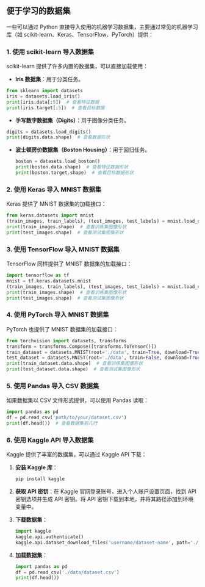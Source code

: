 ## 便于学习的数据集

一些可以通过 Python 直接导入使用的机器学习数据集，主要通过常见的机器学习库（如 scikit-learn、Keras、TensorFlow、PyTorch）提供：

### 1. 使用 scikit-learn 导入数据集

scikit-learn 提供了许多内置的数据集，可以直接加载使用：

- **Iris 数据集**：用于分类任务。

```python
from sklearn import datasets
iris = datasets.load_iris()
print(iris.data[:5])  # 查看特征数据
print(iris.target[:5])  # 查看目标数据
```

- **手写数字数据集（Digits）**：用于图像分类任务。
  
```python
digits = datasets.load_digits()
print(digits.data.shape)  # 查看数据形状
```

- **波士顿房价数据集（Boston Housing）**：用于回归任务。
  
  ```python
  boston = datasets.load_boston()
  print(boston.data.shape)  # 查看特征数据形状
  print(boston.target.shape)  # 查看目标数据形状
  ```

### 2. 使用 Keras 导入 MNIST 数据集

Keras 提供了 MNIST 数据集的加载接口：

```python
from keras.datasets import mnist
(train_images, train_labels), (test_images, test_labels) = mnist.load_data()
print(train_images.shape)  # 查看训练集图像形状
print(test_images.shape)  # 查看测试集图像形状
```

### 3. 使用 TensorFlow 导入 MNIST 数据集

TensorFlow 同样提供了 MNIST 数据集的加载接口：

```python
import tensorflow as tf
mnist = tf.keras.datasets.mnist
(train_images, train_labels), (test_images, test_labels) = mnist.load_data()
print(train_images.shape)  # 查看训练集图像形状
print(test_images.shape)  # 查看测试集图像形状
```

### 4. 使用 PyTorch 导入 MNIST 数据集

PyTorch 也提供了 MNIST 数据集的加载接口：

```python
from torchvision import datasets, transforms
transform = transforms.Compose([transforms.ToTensor()])
train_dataset = datasets.MNIST(root='./data', train=True, download=True, transform=transform)
test_dataset = datasets.MNIST(root='./data', train=False, download=True, transform=transform)
print(train_dataset.data.shape)  # 查看训练集图像形状
print(test_dataset.data.shape)  # 查看测试集图像形状
```

### 5. 使用 Pandas 导入 CSV 数据集

如果数据集以 CSV 文件形式提供，可以使用 Pandas 读取：

```python
import pandas as pd
df = pd.read_csv('path/to/your/dataset.csv')
print(df.head())  # 查看数据集前几行
```

### 6. 使用 Kaggle API 导入数据集
Kaggle 提供了丰富的数据集，可以通过 Kaggle API 下载：

1. **安装 Kaggle 库**：
   
   ```bash
   pip install kaggle
   ```

2. **获取 API 密钥**：在 Kaggle 官网登录账号，进入个人账户设置页面，找到 API 密钥选项并生成 API 密钥。将 API 密钥下载到本地，并将其路径添加到环境变量中。
3. **下载数据集**：

   ```python
   import kaggle
   kaggle.api.authenticate()
   kaggle.api.dataset_download_files('username/dataset-name', path='./data', unzip=True)
   ```

4. **加载数据集**：

   ```python
   import pandas as pd
   df = pd.read_csv('./data/dataset.csv')
   print(df.head())
   ```